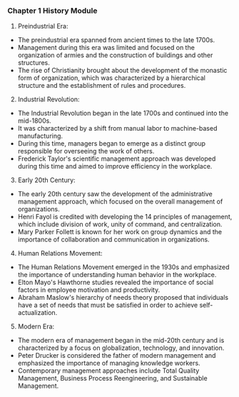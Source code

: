 ### Chapter 1 History Module

1.  Preindustrial Era:

-   The preindustrial era spanned from ancient times to the late 1700s.
-   Management during this era was limited and focused on the organization of armies and the construction of buildings and other structures.
-   The rise of Christianity brought about the development of the monastic form of organization, which was characterized by a hierarchical structure and the establishment of rules and procedures.

2.  Industrial Revolution:

-   The Industrial Revolution began in the late 1700s and continued into the mid-1800s.
-   It was characterized by a shift from manual labor to machine-based manufacturing.
-   During this time, managers began to emerge as a distinct group responsible for overseeing the work of others.
-   Frederick Taylor's scientific management approach was developed during this time and aimed to improve efficiency in the workplace.

3.  Early 20th Century:

-   The early 20th century saw the development of the administrative management approach, which focused on the overall management of organizations.
-   Henri Fayol is credited with developing the 14 principles of management, which include division of work, unity of command, and centralization.
-   Mary Parker Follett is known for her work on group dynamics and the importance of collaboration and communication in organizations.

4.  Human Relations Movement:

-   The Human Relations Movement emerged in the 1930s and emphasized the importance of understanding human behavior in the workplace.
-   Elton Mayo's Hawthorne studies revealed the importance of social factors in employee motivation and productivity.
-   Abraham Maslow's hierarchy of needs theory proposed that individuals have a set of needs that must be satisfied in order to achieve self-actualization.

5.  Modern Era:

-   The modern era of management began in the mid-20th century and is characterized by a focus on globalization, technology, and innovation.
-   Peter Drucker is considered the father of modern management and emphasized the importance of managing knowledge workers.
-   Contemporary management approaches include Total Quality Management, Business Process Reengineering, and Sustainable Management.